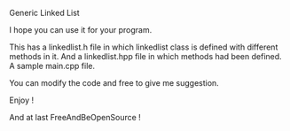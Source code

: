 Generic Linked List

I hope you can use it for your program.

This has a linkedlist.h file in which linkedlist class is defined with different methods in it.
And a linkedlist.hpp file in which methods had been defined.
A sample main.cpp file.

You can modify the code and  free to give me suggestion.

Enjoy !

And at last FreeAndBeOpenSource !

